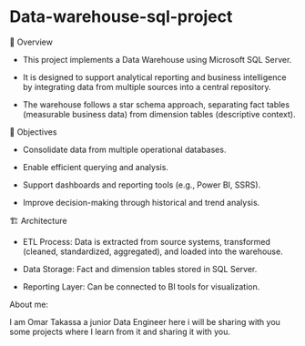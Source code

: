 # Data-warehouse-sql-project
📌 Overview

- This project implements a Data Warehouse using Microsoft SQL Server.
- It is designed to support analytical reporting and business intelligence by integrating data from multiple sources into a central repository.

- The warehouse follows a star schema approach, separating fact tables (measurable business data) from dimension tables (descriptive context).

🎯 Objectives

- Consolidate data from multiple operational databases.

- Enable efficient querying and analysis.

- Support dashboards and reporting tools (e.g., Power BI, SSRS).

- Improve decision-making through historical and trend analysis.

🏗️ Architecture

- ETL Process: Data is extracted from source systems, transformed (cleaned, standardized, aggregated), and loaded into the warehouse.

- Data Storage: Fact and dimension tables stored in SQL Server.

- Reporting Layer: Can be connected to BI tools for visualization.

About me:

 I am Omar Takassa a junior Data Engineer here i will be sharing with you some projects where I learn from it and sharing it with you.
